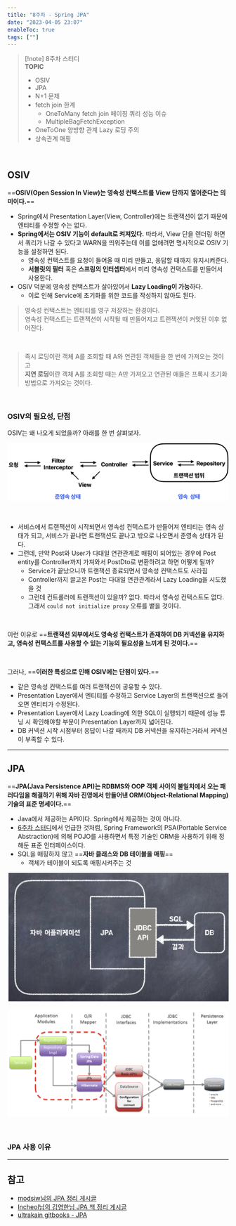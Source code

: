 ```yaml
---
title: "8주차 - Spring JPA"
date: "2023-04-05 23:07"
enableToc: true
tags: [""]
---
```


>[!note] 8주차 스터디
><br>
> **TOPIC** <br>
> - OSIV
> - JPA
> - N+1 문제
> - fetch join 한계
> 	- OneToMany fetch join 페이징 쿼리 성능 이슈
> 	- MultipleBagFetchException
> - OneToOne 양방향 관계 Lazy 로딩 주의
> - 상속관계 매핑

<br>

## OSIV

==**OSIV(Open Session In View)는 영속성 컨택스트를 View 단까지 열어준다는 의미이다.**== 
- Spring에서 Presentation Layer(View, Controller)에는 트랜잭션이 없기 때문에 엔티티를 수정할 수는 없다.
- **Spring에서는 OSIV 기능이 default로 켜져있다.** 따라서, View 단을 렌더링 하면서 쿼리가 나갈 수 있다고 WARN을 띄워주는데 이를 없애려면 명시적으로 OSIV 기능을 설정하면 된다.
	- 영속성 컨택스트를 요청이 들어올 때 미리 만들고, 응답할 때까지 유지시켜준다.
	- **서블릿의 필터** 혹은 **스프링의 인터셉터**에서 미리 영속성 컨택스트를 만들어서 사용한다.
- OSIV 덕분에 영속성 컨택스트가 살아있어서 **Lazy Loading이 가능**하다.
	- 이로 인해 Service에 초기화를 위한 코드를 작성하지 않아도 된다.

> 영속성 컨택스트는 엔티티를 영구 저장하는 환경이다. <br>
> 영속성 컨택스트는 트랜잭션이 시작될 때 만들어지고 트랜잭션이 커밋된 이후 없어진다. <br>

<br>

> 즉시 로딩이란 객체 A를 조회할 때 A와 연관된 객체들을 한 번에 가져오는 것이고 <br>
> **지연 로딩**이란 객체 A를 조회할 때는 A만 가져오고 연관된 애들은 프록시 초기화 방법으로 가져오는 것이다.

<br>

### OSIV의 필요성, 단점

OSIV는 왜 나오게 되었을까? 아래를 한 번 살펴보자.

![](brain/image/dog-week07-2.png)

<br>

- 서비스에서 트랜잭션이 시작되면서 영속성 컨택스트가 만들어져 엔티티는 영속 상태가 되고, 서비스가 끝나면 트랜잭션도 끝나고 밖으로 나오면서 준영속 상태가 된다.
- 그런데, 만약 Post와 User가 다대일 연관관계로 매핑이 되어있는 경우에 Post entity를 Controller까지 가져와서 PostDto로 변환하려고 하면 어떻게 될까?
	- Service가 끝났으니까 트랜잭션 종료되면서 영속성 컨택스트도 사라짐
	- Controller까지 끌고온 Post는 다대일 연관관계라서 Lazy Loading을 시도했을 것
	- 그런데 컨트롤러에 트랜잭션이 있을까? 없다. 따라서 영속성 컨택스트도 없다. 그래서 `could not initialize proxy` 오류를 뱉을 것이다.

<br>

이런 이유로 ==**트랜잭션 외부에서도 영속성 컨택스트가 존재하여 DB 커넥션을 유지하고, 영속성 컨택스트를 사용할 수 있는 기능의 필요성을 느끼게 된 것이다.**==
 
<br>

그러나, ==**이러한 특성으로 인해 OSIV에는 단점이 있다.**==
- 같은 영속성 컨택스트를 여러 트랜잭션이 공유할 수 있다.
- Presentation Layer에서 엔티티를 수정하고 Service Layer의 트랜잭션으로 들어오면 엔티티가 수정된다.
- Presentation Layer에서 Lazy Loading에 의한 SQL이 실행되기 때문에 성능 튜닝 시 확인해야할 부분이 Presentation Layer까지 넓어진다.
- DB 커넥션 시작 시점부터 응답이 나갈 때까지 DB 커넥션을 유지하는거라서 커넥션이 부족할 수 있다.

<hr>

## JPA

==**JPA(Java Persistence API)는 RDBMS와 OOP 객체 사이의 불일치에서 오는 패러다임을 해결하기 위해 자바 진영에서 만들어낸 ORM(Object-Relational Mapping) 기술의 표준 명세이다.**==

- Java에서 제공하는 API이다. Spring에서 제공하는 것이 아니다.
- [6주차 스터디](/brain/Interview/dog-study/dog-week06)에서 언급한 것처럼, Spring Framework의 PSA(Portable Service Abstraction)에 의해 POJO를 사용하면서 특정 기술인 ORM을 사용하기 위해 정해둔 표준 인터페이스이다.
- SQL을 매핑하지 않고 ==**자바 클래스와 DB 테이블을 매핑**==
	- 객체가 테이블이 되도록 매핑시켜주는 것

![](brain/image/dog-week08-2.png)

![](brain/image/dog-week08-1.png)

<br>

### JPA 사용 이유




<hr>

## 참고

- <a href='https://velog.io/@modsiw/JPAJava-Persistence-API%EC%9D%98-%EA%B0%9C%EB%85%90' target='_blank'>modsiw님의 JPA 정리 게시글</a>
- <a href='https://incheol-jung.gitbook.io/docs/study/jpa/2020-04-07-jpa-chap1' target='_blank'>Incheol님의 김영한님 JPA 책 정리 게시글</a>
- <a href='https://ultrakain.gitbooks.io/jpa/content/chapter1/chapter1.3.html' target='_blank'>ultrakain gitbooks - JPA</a>